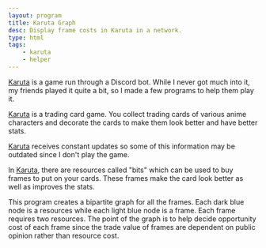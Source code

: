 ```yaml
---
layout: program
title: Karuta Graph
desc: Display frame costs in Karuta in a network.
type: html
tags:
    - karuta
    - helper
---
```


[Karuta] is a game run through a Discord bot. While I never got much into it, my friends played it quite a bit, so I made a few programs to help them play it. 

[Karuta] is a trading card game. You collect trading cards of various anime characters and decorate the cards to make them look better and have better stats. 

[Karuta] receives constant updates so some of this information may be outdated since I don't play the game.

In [Karuta], there are resources called "bits" which can be used to buy frames to put on your cards. These frames make the card look better as well as improves the stats.

This program creates a bipartite graph for all the frames. Each dark blue node is a resources while each light blue node is a frame. Each frame requires two resources. The point of the graph is to help decide opportunity cost of each frame since the trade value of frames are dependent on public opinion rather than resource cost.


[Karuta]: https://karuta.com/
